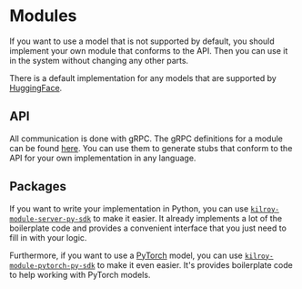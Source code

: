 # Modules

If you want to use a model that is not supported by default,
you should implement your own module that conforms to the API.
Then you can use it in the system without changing any other parts.

There is a default implementation for any models that are supported by
[HuggingFace](https://github.com/kilroybot/kilroy-module-huggingface).

## API

All communication is done with gRPC.
The gRPC definitions for a module can be found
[here](https://kilroybot.github.io/proto/kilroy/module/v1alpha/module.proto).
You can use them to generate stubs that conform to the API
for your own implementation in any language.

## Packages

If you want to write your implementation in Python, you can use
[`kilroy-module-server-py-sdk`](https://github.com/kilroybot/kilroy-module-server-py-sdk)
to make it easier.
It already implements a lot of the boilerplate code
and provides a convenient interface
that you just need to fill in with your logic.

Furthermore,
if you want to use a [PyTorch](https://pytorch.org/) model, you can use
[`kilroy-module-pytorch-py-sdk`](https://github.com/kilroybot/kilroy-module-pytorch-py-sdk)
to make it even easier.
It's provides boilerplate code to help working with PyTorch models.
